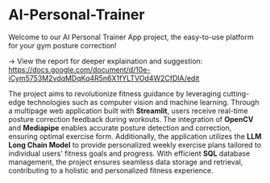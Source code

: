 # AI-Personal-Trainer
Welcome to our AI Personal Trainer App project, the easy-to-use platform for your gym posture correction! 

-> View the report for deeper explaination and suggestion: https://docs.google.com/document/d/10e-iCym5753M2vdqMDqKq4R5n6X1fYLTVOd4W2CfDlA/edit

The project aims to revolutionize fitness guidance by leveraging cutting-edge technologies such as computer vision and machine learning. Through a multipage web application built with **Streamlit**, users receive real-time posture correction feedback during workouts. The integration of **OpenCV** and **Mediapipe** enables accurate posture detection and correction, ensuring optimal exercise form. Additionally, the application utilizes the **LLM Long Chain Model** to provide personalized weekly exercise plans tailored to individual users' fitness goals and progress. With efficient **SQL** database management, the project ensures seamless data storage and retrieval, contributing to a holistic and personalized fitness experience.
